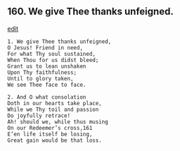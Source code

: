 
## 160.  We give Thee thanks unfeigned.
[edit](https://docs.google.com/document/d/1p3S1BE3P5ipb-wzsfe7age9QjI4zXZWk/edit?mode=html)



    1. We give Thee thanks unfeigned,
    O Jesus! Friend in need,
    For what Thy soul sustained,
    When Thou for us didst bleed; 
    Grant us to lean unshaken 
    Upon Thy faithfulness;
    Until to glory taken,
    We see Thee face to face.

    2. And O what consolation
    Doth in our hearts take place, 
    While we Thy toil and passion 
    Do joyfully retrace!
    Ah! should we, while thus musing 
    On our Redeemer’s cross,161
    E’en life itself be losing,
    Great gain would be that loss.
